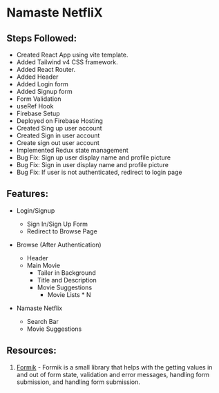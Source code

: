 # Namaste NetfliX


## Steps Followed:
- Created React App using vite template.
- Added Tailwind v4 CSS framework.
- Added React Router.
- Added Header
- Added Login form
- Added Signup form
- Form Validation
- useRef Hook
- Firebase Setup 
- Deployed on Firebase Hosting
- Created Sing up user account
- Created Sign in user account
- Create sign out user account
- Implemented Redux state management
- Bug Fix: Sign up user display name and profile picture
- Bug Fix: Sign in user display name and profile picture
- Bug Fix: If user is not authenticated, redirect to login page


## Features:
- Login/Signup
    - Sign In/Sign Up Form  
    - Redirect to Browse Page
- Browse (After Authentication)
    - Header
    - Main Movie
        - Tailer in Background
        - Title and Description
        - Movie Suggestions
            - Movie Lists * N

- Namaste Netflix
    - Search Bar    
    - Movie Suggestions


## Resources:
1. [Formik](https://formik.org/docs/overview) -  Formik is a small library that helps with the getting values in and out of form state, validation and error messages, handling form submission, and handling form submission.